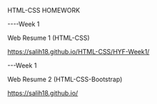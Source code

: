  HTML-CSS HOMEWORK

 ----Week 1 
 
 Web Resume 1 (HTML-CSS)

 https://salih18.github.io/HTML-CSS/HYF-Week1/  
 
 
 ---Week 1 
 
 Web Resume 2 (HTML-CSS-Bootstrap)
 
 https://salih18.github.io/
 
 



